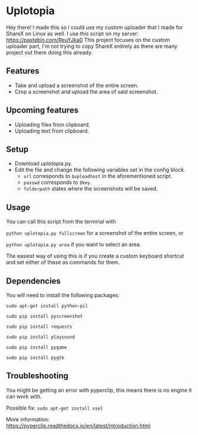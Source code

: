 # Uplotopia

Hey there!
I made this so I could use my custom uploader that I made for ShareX on Linux as well.
I use this script on my server:  https://pastebin.com/ReuYJka0
This project focuses on the custom uploader part, I'm not trying to copy ShareX entirely as there are many project out there doing this already.


## Features
* Take and upload a screenshot of the entire screen.
* Crop a screenshot and upload the area of said screenshot.


## Upcoming features
* Uploading files from clipboard.
* Uploading text from clipboard.


## Setup
* Download uplotopia.py.
* Edit the file and change the following variables set in the config block.
  * `url` corresponds to `$uploadhost` in the aforementioned script.
  * `passwd` corresponds to `$key`.
  * `folderpath` states where the screenshots will be saved.


## Usage
You can call this script from the terminal with 

`python uplotopia.py fullscreen` for a screenshot of the entire screen, or


`python uplotopia.py area` if you want to select an area. 

The easiest way of using this is if you create a custom keyboard shortcut and set either of these as commands for them.


## Dependencies
You will need to install the following packages:

`sudo apt-get install python-pil`

`sudo pip install pyscreenshot`

`sudo pip install requests`

`sudo pip install playsound`

`sudo pip install pygame`

`sudo pip install pygtk`


## Troubleshooting

You might be getting an error with pyperclip, this means there is no engine it can work with.

Possible fix: `sudo apt-get install xsel`

More information: https://pyperclip.readthedocs.io/en/latest/introduction.html
